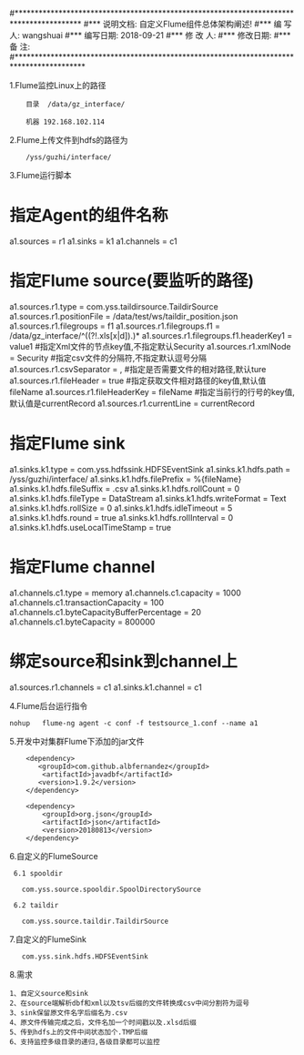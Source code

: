 #****************************************************************************************
#*** 说明文档: 自定义Flume组件总体架构阐述!
#*** 编 写 人:  wangshuai
#*** 编写日期:  2018-09-21
#*** 修 改 人:
#*** 修改日期:
#*** 备    注:
#*****************************************************************************************


1.Flume监控Linux上的路径

		目录	/data/gz_interface/ 	
		
		机器 192.168.102.114
		
2.Flume上传文件到hdfs的路径为

		/yss/guzhi/interface/

3.Flume运行脚本
		
# 指定Agent的组件名称
a1.sources = r1
a1.sinks = k1
a1.channels = c1
 
# 指定Flume source(要监听的路径)
a1.sources.r1.type = com.yss.taildirsource.TaildirSource
a1.sources.r1.positionFile = /data/test/ws/taildir_position.json
a1.sources.r1.filegroups = f1
a1.sources.r1.filegroups.f1 = /data/gz_interface/^((?!\.xls[x|d]$).)*$
a1.sources.r1.filegroups.f1.headerKey1 = value1
#指定Xml文件的节点key值,不指定默认Security
a1.sources.r1.xmlNode = Security
#指定csv文件的分隔符,不指定默认逗号分隔
a1.sources.r1.csvSeparator = ,
#指定是否需要文件的相对路径,默认ture
a1.sources.r1.fileHeader = true
#指定获取文件相对路径的key值,默认值fileName
a1.sources.r1.fileHeaderKey = fileName
#指定当前行的行号的key值,默认值是currentRecord
a1.sources.r1.currentLine = currentRecord
 
# 指定Flume sink
a1.sinks.k1.type = com.yss.hdfssink.HDFSEventSink
a1.sinks.k1.hdfs.path = /yss/guzhi/interface/
a1.sinks.k1.hdfs.filePrefix = %{fileName}
a1.sinks.k1.hdfs.fileSuffix = .csv
a1.sinks.k1.hdfs.rollCount = 0
a1.sinks.k1.hdfs.fileType  = DataStream
a1.sinks.k1.hdfs.writeFormat  = Text
a1.sinks.k1.hdfs.rollSize = 0
a1.sinks.k1.hdfs.idleTimeout  = 5
a1.sinks.k1.hdfs.round = true
a1.sinks.k1.hdfs.rollInterval = 0
a1.sinks.k1.hdfs.useLocalTimeStamp = true
 
# 指定Flume channel
a1.channels.c1.type = memory
a1.channels.c1.capacity = 1000
a1.channels.c1.transactionCapacity = 100
a1.channels.c1.byteCapacityBufferPercentage = 20
a1.channels.c1.byteCapacity = 800000
 
# 绑定source和sink到channel上
a1.sources.r1.channels = c1
a1.sinks.k1.channel = c1


4.Flume后台运行指令

	nohup	flume-ng agent -c conf -f testsource_1.conf --name a1
	
	
5.开发中对集群Flume下添加的jar文件

		<dependency>
           <groupId>com.github.albfernandez</groupId>
            <artifactId>javadbf</artifactId>
           <version>1.9.2</version>
        </dependency>
		
        <dependency>
            <groupId>org.json</groupId>
            <artifactId>json</artifactId>
            <version>20180813</version>
        </dependency>

6.自定义的FlumeSource

     6.1 spooldir 
     
       com.yss.source.spooldir.SpoolDirectorySource
       
     6.2 taildir
     
       com.yss.source.taildir.TaildirSource
      
7.自定义的FlumeSink

       com.yss.sink.hdfs.HDFSEventSink
      
8.需求

    1、自定义source和sink
    2、在source端解析dbf和xml以及tsv后缀的文件转换成csv中间分割符为逗号
    3、sink保留原文件名字后缀名为.csv
    4、原文件传输完成之后，文件名加一个时间戳以及.xlsd后缀
    5、传到hdfs上的文件中间状态加个.TMP后缀
    6、支持监控多级目录的递归,各级目录都可以监控

	
